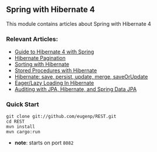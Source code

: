 ## Spring with Hibernate 4

This module contains articles about Spring with Hibernate 4

### Relevant Articles: 
- [Guide to Hibernate 4 with Spring](https://www.baeldung.com/hibernate-4-spring)
- [Hibernate Pagination](https://www.baeldung.com/hibernate-pagination)
- [Sorting with Hibernate](https://www.baeldung.com/hibernate-sort)
- [Stored Procedures with Hibernate](https://www.baeldung.com/stored-procedures-with-hibernate-tutorial)
- [Hibernate: save, persist, update, merge, saveOrUpdate](https://www.baeldung.com/hibernate-save-persist-update-merge-saveorupdate)
- [Eager/Lazy Loading In Hibernate](https://www.baeldung.com/hibernate-lazy-eager-loading)
- [Auditing with JPA, Hibernate, and Spring Data JPA](https://www.baeldung.com/database-auditing-jpa)

### Quick Start

```
git clone git://github.com/eugenp/REST.git
cd REST
mvn install
mvn cargo:run
```

- **note**: starts on port `8082`

